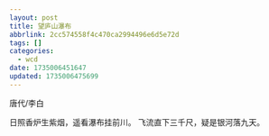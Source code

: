```yaml
---
layout: post
title: 望庐山瀑布
abbrlink: 2cc574558f4c470ca2994496e6d5e72d
tags: []
categories:
  - wcd
date: 1735006451647
updated: 1735006475699
---
```


唐代/李白

日照香炉生紫烟，遥看瀑布挂前川。
飞流直下三千尺，疑是银河落九天。
